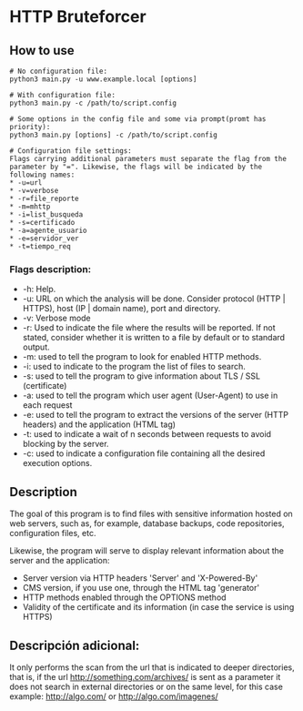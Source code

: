 # HTTP Bruteforcer

## How to use
```
# No configuration file:
python3 main.py -u www.example.local [options]

# With configuration file:
python3 main.py -c /path/to/script.config

# Some options in the config file and some via prompt(promt has priority):
python3 main.py [options] -c /path/to/script.config

# Configuration file settings:
Flags carrying additional parameters must separate the flag from the
parameter by "=". Likewise, the flags will be indicated by the following names:
* -u=url
* -v=verbose
* -r=file_reporte
* -m=mhttp
* -i=list_busqueda
* -s=certificado
* -a=agente_usuario
* -e=servidor_ver
* -t=tiempo_req
```

### Flags description:
* -h: Help.
* -u: URL on which the analysis will be done. Consider protocol (HTTP | HTTPS), host (IP | domain name), port and directory.
* -v: Verbose mode
* -r: Used to indicate the file where the results will be reported. If not stated, consider whether it is written to a file by default or to standard output.
* -m: used to tell the program to look for enabled HTTP methods.
* -i: used to indicate to the program the list of files to search.
* -s: used to tell the program to give information about TLS / SSL (certificate)
* -a: used to tell the program which user agent (User-Agent) to use in each request
* -e: used to tell the program to extract the versions of the server (HTTP headers) and the application (HTML tag)
* -t: used to indicate a wait of n seconds between requests to avoid blocking by the server.
* -c: used to indicate a configuration file containing all the desired execution options.

## Description
The goal of this program is to find files with sensitive information hosted on web servers, such as, for example, database backups, code repositories, configuration files, etc.

Likewise, the program will serve to display relevant information about the server and the application:
- Server version via HTTP headers 'Server' and 'X-Powered-By'
- CMS version, if you use one, through the HTML tag 'generator'
- HTTP methods enabled through the OPTIONS method
- Validity of the certificate and its information (in case the service is using HTTPS)

## Descripción adicional:
It only performs the scan from the url that is indicated to deeper directories, that is, if the url http://something.com/archives/ is sent as a parameter it does not search in external directories or on the same level, for this case example: http://algo.com/ or http://algo.com/imagenes/
